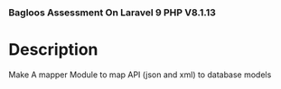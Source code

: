 ### Bagloos Assessment On Laravel 9 PHP V8.1.13

# Description


 Make A mapper Module to map API (json and xml)
  to database models





